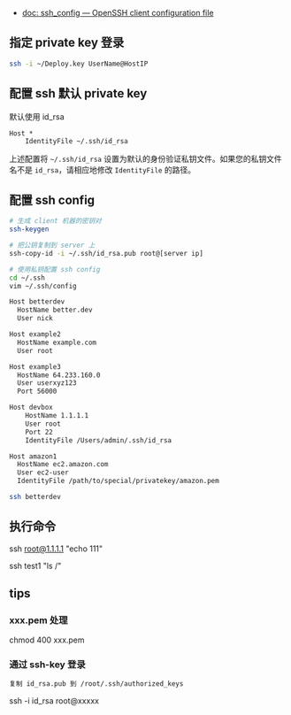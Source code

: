 
- [doc: ssh_config — OpenSSH client configuration file](http://man.openbsd.org/cgi-bin/man.cgi/OpenBSD-current/man5/ssh_config.5?query=ssh_config&sec=5)

## 指定 private key 登录

```bash
ssh -i ~/Deploy.key UserName@HostIP
```

## 配置 ssh 默认 private key

默认使用 id_rsa

```
Host *
    IdentityFile ~/.ssh/id_rsa
```

上述配置将 `~/.ssh/id_rsa` 设置为默认的身份验证私钥文件。如果您的私钥文件名不是 `id_rsa`，请相应地修改 `IdentityFile` 的路径。

## 配置 ssh config

```bash
# 生成 client 机器的密钥对
ssh-keygen

# 把公钥复制到 server 上
ssh-copy-id -i ~/.ssh/id_rsa.pub root@[server ip]

# 使用私钥配置 ssh config
cd ~/.ssh
vim ~/.ssh/config

Host betterdev
  HostName better.dev
  User nick

Host example2
  HostName example.com
  User root

Host example3
  HostName 64.233.160.0
  User userxyz123
  Port 56000

Host devbox
    HostName 1.1.1.1
    User root
    Port 22
    IdentityFile /Users/admin/.ssh/id_rsa

Host amazon1
  HostName ec2.amazon.com
  User ec2-user
  IdentityFile /path/to/special/privatekey/amazon.pem

ssh betterdev
```

## 执行命令

ssh root@1.1.1.1 "echo 111"

ssh test1 "ls /"


## tips

### xxx.pem 处理

chmod 400 xxx.pem

### 通过 ssh-key 登录

```bash
复制 id_rsa.pub 到 /root/.ssh/authorized_keys
```

ssh -i id_rsa  root@xxxxx 
